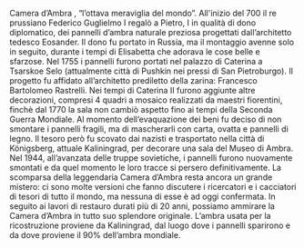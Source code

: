 Camera d’Ambra , “l’ottava meraviglia del mondo”.
All'inizio del 700 il re prussiano Federico Guglielmo I regalò a Pietro, I in qualità di dono diplomatico, dei pannelli d’ambra naturale preziosa progettati dall’architetto tedesco Eosander.  Il dono fu portato in Russia, ma il montaggio avenne solo in seguito, durante i tempi di Elisabetta che adorava le cose belle e sfarzose. Nel 1755 i pannelli furono portati nel palazzo di Caterina a Tsarskoe Selo (attualmente città di Pushkin nei pressi di San Pietroburgo). Il progetto fu affidato all’architetto prediletto della zarina: Francesco Bartolomeo Rastrelli. Nei tempi di Caterina II furono aggiunte altre decorazioni, compresi  4 quadri a mosaico realizzati da maestri fiorentini, finchè dal 1770 la sala non cambiò aspetto fino ai tempi della Seconda Guerra Mondiale. 
Al momento dell’evaquazione dei beni fu deciso di non smontare i pannelli fragili, ma di mascherarli con carta, ovatta e pannelli di legno. Il tesoro però fu scovato dai nazisti e trasportato nella città di Königsberg, attuale Kaliningrad, per decorare una sala del Museo di Ambra. Nel 1944, all’avanzata delle truppe sovietiche, i pannelli furono nuovamente smontati e da quel momento le loro tracce si persero definitivamente. La scomparsa della leggendaria Camera d’Ambra resta ancora un grande mistero: ci sono molte versioni che fanno discutere i ricercatori e i cacciatori di tesori di tutto il mondo, ma nessuna di esse è ad oggi confermata.
In seguito ai lavori di restauro durati più di 20 anni, possiamo ammirare la Camera d’Ambra in tutto suo splendore originale. L’ambra usata per la ricostruzione proviene da Kaliningrad, dal luogo dove i pannelli sparirono e da dove proviene il 90% dell’ambra mondiale.
